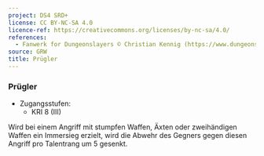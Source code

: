 ```yaml
---
project: DS4 SRD+
license: CC BY-NC-SA 4.0
licence-ref: https://creativecommons.org/licenses/by-nc-sa/4.0/
references: 
  - Fanwerk for Dungeonslayers © Christian Kennig (https://www.dungeonslayers.net/)
source: GRW
title: Prügler
---
```


### Prügler

- Zugangsstufen:
  - KRI 8 (III)

Wird bei einem Angriff mit stumpfen Waffen, Äxten oder zweihändigen Waffen ein Immersieg erzielt, wird die Abwehr des Gegners gegen diesen Angriff pro Talentrang um 5 gesenkt.

